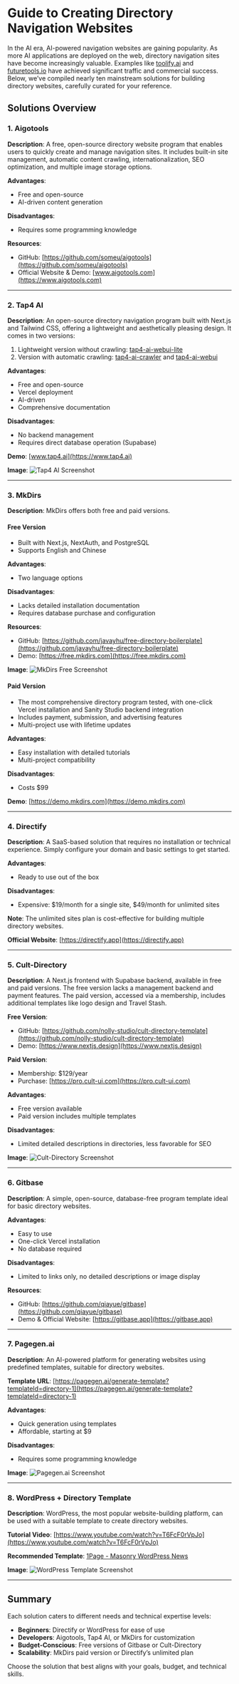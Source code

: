 # Guide to Creating Directory Navigation Websites

In the AI era, AI-powered navigation websites are gaining popularity. As more AI applications are deployed on the web, directory navigation sites have become increasingly valuable. Examples like [toolify.ai](https://toolify.ai) and [futuretools.io](https://futuretools.io) have achieved significant traffic and commercial success. Below, we’ve compiled nearly ten mainstream solutions for building directory websites, carefully curated for your reference.

## Solutions Overview

### 1. Aigotools
**Description**: A free, open-source directory website program that enables users to quickly create and manage navigation sites. It includes built-in site management, automatic content crawling, internationalization, SEO optimization, and multiple image storage options.

**Advantages**:
- Free and open-source
- AI-driven content generation

**Disadvantages**:
- Requires some programming knowledge

**Resources**:
- GitHub: [https://github.com/someu/aigotools](https://github.com/someu/aigotools)
- Official Website & Demo: [www.aigotools.com](https://www.aigotools.com)

---

### 2. Tap4 AI
**Description**: An open-source directory navigation program built with Next.js and Tailwind CSS, offering a lightweight and aesthetically pleasing design. It comes in two versions:
1. Lightweight version without crawling: [tap4-ai-webui-lite](https://github.com/6677-ai/tap4-ai-webui-lite)
2. Version with automatic crawling: [tap4-ai-crawler](https://github.com/6677-ai/tap4-ai-crawler) and [tap4-ai-webui](https://github.com/6677-ai/tap4-ai-webui)

**Advantages**:
- Free and open-source
- Vercel deployment
- AI-driven
- Comprehensive documentation

**Disadvantages**:
- No backend management
- Requires direct database operation (Supabase)

**Demo**: [www.tap4.ai](https://www.tap4.ai)

**Image**:
![Tap4 AI Screenshot](./images/image1.png)

---

### 3. MkDirs
**Description**: MkDirs offers both free and paid versions.

#### Free Version
- Built with Next.js, NextAuth, and PostgreSQL
- Supports English and Chinese

**Advantages**:
- Two language options

**Disadvantages**:
- Lacks detailed installation documentation
- Requires database purchase and configuration

**Resources**:
- GitHub: [https://github.com/javayhu/free-directory-boilerplate](https://github.com/javayhu/free-directory-boilerplate)
- Demo: [https://free.mkdirs.com](https://free.mkdirs.com)

**Image**:
![MkDirs Free Screenshot](./images/image2.png)

#### Paid Version
- The most comprehensive directory program tested, with one-click Vercel installation and Sanity Studio backend integration
- Includes payment, submission, and advertising features
- Multi-project use with lifetime updates

**Advantages**:
- Easy installation with detailed tutorials
- Multi-project compatibility

**Disadvantages**:
- Costs $99

**Demo**: [https://demo.mkdirs.com](https://demo.mkdirs.com)

---

### 4. Directify
**Description**: A SaaS-based solution that requires no installation or technical experience. Simply configure your domain and basic settings to get started.

**Advantages**:
- Ready to use out of the box

**Disadvantages**:
- Expensive: $19/month for a single site, $49/month for unlimited sites

**Note**: The unlimited sites plan is cost-effective for building multiple directory websites.

**Official Website**: [https://directify.app](https://directify.app)

---

### 5. Cult-Directory
**Description**: A Next.js frontend with Supabase backend, available in free and paid versions. The free version lacks a management backend and payment features. The paid version, accessed via a membership, includes additional templates like logo design and Travel Stash.

**Free Version**:
- GitHub: [https://github.com/nolly-studio/cult-directory-template](https://github.com/nolly-studio/cult-directory-template)
- Demo: [https://www.nextjs.design](https://www.nextjs.design)

**Paid Version**:
- Membership: $129/year
- Purchase: [https://pro.cult-ui.com](https://pro.cult-ui.com)

**Advantages**:
- Free version available
- Paid version includes multiple templates

**Disadvantages**:
- Limited detailed descriptions in directories, less favorable for SEO

**Image**:
![Cult-Directory Screenshot](./images/image3.png)

---

### 6. Gitbase
**Description**: A simple, open-source, database-free program template ideal for basic directory websites.

**Advantages**:
- Easy to use
- One-click Vercel installation
- No database required

**Disadvantages**:
- Limited to links only, no detailed descriptions or image display

**Resources**:
- GitHub: [https://github.com/qiayue/gitbase](https://github.com/qiayue/gitbase)
- Demo & Official Website: [https://gitbase.app](https://gitbase.app)

---

### 7. Pagegen.ai
**Description**: An AI-powered platform for generating websites using predefined templates, suitable for directory websites.

**Template URL**: [https://pagegen.ai/generate-template?templateId=directory-1](https://pagegen.ai/generate-template?templateId=directory-1)

**Advantages**:
- Quick generation using templates
- Affordable, starting at $9

**Disadvantages**:
- Requires some programming knowledge

**Image**:
![Pagegen.ai Screenshot](./images/image4.png)

---

### 8. WordPress + Directory Template
**Description**: WordPress, the most popular website-building platform, can be used with a suitable template to create directory websites.

**Tutorial Video**: [https://www.youtube.com/watch?v=T6FcF0rVpJo](https://www.youtube.com/watch?v=T6FcF0rVpJo)

**Recommended Template**: [1Page - Masonry WordPress News](https://themeforest.net/item/1page-masonry-wordpress-news-interesting-links/6831624)

**Image**:
![WordPress Template Screenshot](./images/image5.png)

---

## Summary
Each solution caters to different needs and technical expertise levels:
- **Beginners**: Directify or WordPress for ease of use
- **Developers**: Aigotools, Tap4 AI, or MkDirs for customization
- **Budget-Conscious**: Free versions of Gitbase or Cult-Directory
- **Scalability**: MkDirs paid version or Directify’s unlimited plan

Choose the solution that best aligns with your goals, budget, and technical skills.
